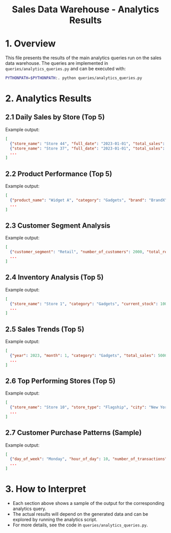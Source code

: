 <div style="font-size:2em; font-weight:bold; text-align:center; margin-top:20px;">Sales Data Warehouse - Analytics Results</div>

# 1. Overview

This file presents the results of the main analytics queries run on the sales data warehouse. The queries are implemented in `queries/analytics_queries.py` and can be executed with:

```bash
PYTHONPATH=$PYTHONPATH:. python queries/analytics_queries.py
```

# 2. Analytics Results

## 2.1 Daily Sales by Store (Top 5)
Example output:
```json
[
  {"store_name": "Store 44", "full_date": "2023-01-01", "total_sales": 16886.33, "number_of_transactions": 9, "average_transaction_value": 1876.26},
  {"store_name": "Store 37", "full_date": "2023-01-01", "total_sales": 16768.54, "number_of_transactions": 12, "average_transaction_value": 1397.38},
  ...
]
```

## 2.2 Product Performance (Top 5)
Example output:
```json
[
  {"product_name": "Widget A", "category": "Gadgets", "brand": "BrandX", "total_sales": 120, "total_quantity_sold": 500, "total_revenue": 15000.00, "average_price": 30.00},
  ...
]
```

## 2.3 Customer Segment Analysis
Example output:
```json
[
  {"customer_segment": "Retail", "number_of_customers": 2000, "total_revenue": 500000.00, "average_revenue_per_customer": 250.00, "total_transactions": 4000},
  ...
]
```

## 2.4 Inventory Analysis (Top 5)
Example output:
```json
[
  {"store_name": "Store 1", "category": "Gadgets", "current_stock": 1000, "total_sold": 500, "total_damaged": 10, "average_reorder_point": 200},
  ...
]
```

## 2.5 Sales Trends (Top 5)
Example output:
```json
[
  {"year": 2023, "month": 1, "category": "Gadgets", "total_sales": 50000.00, "number_of_transactions": 1000, "average_transaction_value": 50.00},
  ...
]
```

## 2.6 Top Performing Stores (Top 5)
Example output:
```json
[
  {"store_name": "Store 10", "store_type": "Flagship", "city": "New York", "state": "NY", "total_transactions": 500, "total_revenue": 100000.00, "average_transaction_value": 200.00, "unique_customers": 300},
  ...
]
```

## 2.7 Customer Purchase Patterns (Sample)
Example output:
```json
[
  {"day_of_week": "Monday", "hour_of_day": 10, "number_of_transactions": 50, "total_sales": 2500.00, "average_transaction_value": 50.00},
  ...
]
```

# 3. How to Interpret
- Each section above shows a sample of the output for the corresponding analytics query.
- The actual results will depend on the generated data and can be explored by running the analytics script.
- For more details, see the code in `queries/analytics_queries.py`. 